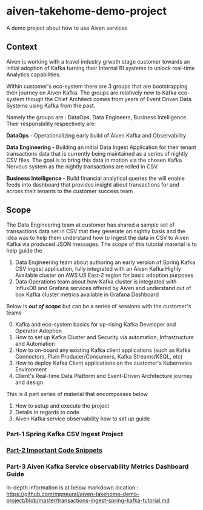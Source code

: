 # aiven-takehome-demo-project
A demo project about how to use Aiven services

## Context

Aiven is working with a travel industry grwoth stage customer towards an initial adoption of Kafka turning their Internal BI systems to unlock real-time Analytics capabilities.

Within customer's eco-system there are 3 groups that are bootstrapping their journey on Aiven Kafka. The groups are relatively new to Kafka eco-system though the Chief Architect comes from years of Event Driven Data Systems using Kafka from the past.

Namely the groups are : DataOps, Data Engineers, Business Intelligence.
Their responsbility respectively are:

****DataOps** -** Operationalizing early build of Aiven Kafka and Observability

****Data Engineering** -** Building an initial Data Ingest Application for their tenant transactions data that is currently being maintained as a series of nightly CSV files. The goal is to bring this data in motion via the chosen Kafka Nervous system as the nightly transactions are rolled in CSV.

**Business Intelligence -** Build financial analytical queries the will enable feeds into dashboard that provides insight about transactions for and across their tenants to the customer success team

## Scope
The Data Engineering team at customer has shared a sample set of transactions data set in CSV that they generate on nightly basis and the idea was to help them understand how to Ingest the data in CSV to Aiven Kafka via produced JSON messages.
The scope of this tutorial material is to help guide the
1. Data Engineering team about authoring an early version of Spring Kafka CSV ingest application, fully integrated with an Aiven Kafka Highly Available cluster on AWS US East-2 region for basic adoption purposes
2. Data Operations team about how Kafka cluster is integrated with InfluxDB and Grafana services offered by Aiven and understand out of box Kafka cluster metrics available in Grafana Dashboard

Below is _**out of scope**_ but can be a series of sessions with the customer's teams

0. Kafka and eco-system basics for up-rising Kafka Developer and Operator Adoption
1. How to set up Kafka Cluster and Security via automation, Infrastructure and Automation
2. How to on-board any existing Kafka client applications (such as Kafka Connectors, Plain Producer/Consumers, Kafka Streams/KSQL, etc)
3. How to deploy Kafka Client applications on the customer's Kubernetes Environment
4. Client's Real-time Data Platform and Event-Driven Architecture journey and design

This is 4 part series of material that encompasses below
1. How to setup and execute the project
2. Details in regards to code
3. Aiven Kafka service observability how to set up guide

### Part-1 **Spring Kafka CSV Ingest Project**

### [Part-2 Important Code Snippets](https://github.com/mpneural/aiven-takehome-demo-project/blob/master/transactions-ingest-spring-kafka-tutorial.md)

### Part-3 Aiven Kafka Service observability Metrics Dashboard Guide
In-depth information is at below markdown location : 
https://github.com/mpneural/aiven-takehome-demo-project/blob/master/transactions-ingest-spring-kafka-tutorial.md
